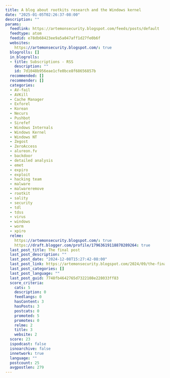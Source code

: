 ```yaml
---
title: A blog about rootkits research and the Windows kernel
date: "2025-01-05T02:26:37-08:00"
description: ""
params:
  feedlink: https://artemonsecurity.blogspot.com/feeds/posts/default
  feedtype: atom
  feedid: e78db68423ee9a5a047aff1d27fe0b6f
  websites:
    https://artemonsecurity.blogspot.com/: true
  blogrolls: []
  in_blogrolls:
  - title: Subscriptions - RSS
    description: ""
    id: 7d1048b956eae1cfe0bce8f68656857b
  recommended: []
  recommender: []
  categories:
  - AV-fail
  - AVKill
  - Cache Manager
  - Exforel
  - Korean
  - Necurs
  - Pushbot
  - Sirefef
  - Windows Internals
  - Windows Kernel
  - Windows NT
  - Zegost
  - ZeroAccess
  - alureon.fv
  - backdoor
  - detailed analysis
  - emet
  - expiro
  - exploit
  - hacking team
  - malware
  - malwareremove
  - rootkit
  - sality
  - security
  - tdl
  - tdss
  - virus
  - windows
  - worm
  - xpiro
  relme:
    https://artemonsecurity.blogspot.com/: true
    https://draft.blogger.com/profile/17963619118870289264: true
  last_post_title: The final post
  last_post_description: ""
  last_post_date: "2024-12-08T15:27:42-08:00"
  last_post_link: https://artemonsecurity.blogspot.com/2024/09/the-final-post.html
  last_post_categories: []
  last_post_language: ""
  last_post_guid: 7748fb4642765d7322108e228033ff83
  score_criteria:
    cats: 5
    description: 0
    feedlangs: 0
    hasContent: 3
    hasPosts: 3
    postcats: 0
    promoted: 5
    promotes: 0
    relme: 2
    title: 3
    website: 2
  score: 23
  ispodcast: false
  isnoarchive: false
  innetwork: true
  language: ""
  postcount: 25
  avgpostlen: 279
---
```

